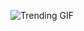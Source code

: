 ![Trending GIF](https://media1.giphy.com/media/v1.Y2lkPThiYjIxNzcyMHVudmJwMG81MHppZDhmNnA3d2l2cGhpYm8wazl3NXVkNGlpZmkxdCZlcD12MV9naWZzX3NlYXJjaCZjdD1n/rplvK3z0IzLqBxVJWk/giphy.gif)
